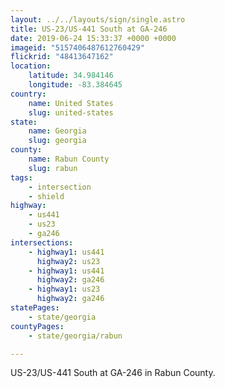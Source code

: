 ```yaml
---
layout: ../../layouts/sign/single.astro
title: US-23/US-441 South at GA-246
date: 2019-06-24 15:33:37 +0000 +0000
imageid: "5157406487612760429"
flickrid: "48413647162"
location:
    latitude: 34.984146
    longitude: -83.384645
country:
    name: United States
    slug: united-states
state:
    name: Georgia
    slug: georgia
county:
    name: Rabun County
    slug: rabun
tags:
    - intersection
    - shield
highway:
    - us441
    - us23
    - ga246
intersections:
    - highway1: us441
      highway2: us23
    - highway1: us441
      highway2: ga246
    - highway1: us23
      highway2: ga246
statePages:
    - state/georgia
countyPages:
    - state/georgia/rabun

---
```

US-23/US-441 South at GA-246 in Rabun County.